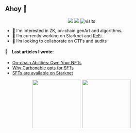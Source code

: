 ## Ahoy 👋

<p align="center">
  <a href="https://twitter.com/intent/follow?screen_name=tek_kac" target="_blank"><img src="https://img.shields.io/twitter/follow/tek_kac?style=social" /></a>
  <a href="https://github.com/sponsors/tekkac" target="_blank"><img src="https://img.shields.io/static/v1?label=Sponsor&message=%E2%9D%A4&logo=GitHub&link=%3Curl%3E&color=f88379" /></a>
  <img src="https://komarev.com/ghpvc/?username=tekkac" alt="visits" /> 
</p>

- 👀 I'm interested in ZK, on-chain genArt and algorithms.
- 🔭 I’m currently working on Starknet and [ReFi](https://github.com/Carbonable).
- 👯 I’m looking to collaborate on CTFs and audits

#### 📖 &nbsp;&nbsp; Last articles I wrote:
  
* [On-chain Abilities: Own Your NFTs](https://medium.com/@tekkac/on-chain-abilities-own-your-nfts-0feee018ff71)
* [Why Carbonable opts for SFTs](https://carbonable.medium.com/why-carbonable-opts-for-semi-fungible-tokens-7014d0672964)
* [SFTs are available on Starknet](https://carbonable.medium.com/semi-fungible-tokens-sfts-are-now-available-on-starknet-2e108594216f)

<p align="center">
  <img height="160" src="https://github-readme-stats.vercel.app/api?username=tekkac&show_icons=true&hide_border=true&theme=dark&count_private=true" />
  <img height="160" src="https://github-readme-stats.vercel.app/api/top-langs/?username=tekkac&layout=compact&theme=dark" />
</p>
